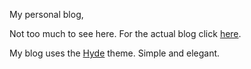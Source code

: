 My personal blog,

Not too much to see here. For the actual blog click [here](http://cesarandres.com).

My blog uses the [Hyde](https://github.com/hyde/hyde) theme. Simple and elegant.
